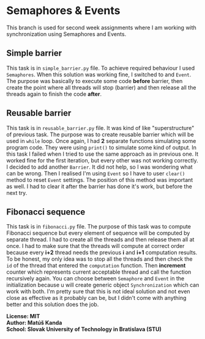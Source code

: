 # Semaphores & Events
This branch is used for second week assignments where I am working 
with synchronization using Semaphores and Events.

## Simple barrier
This task is in ```simple_barrier.py``` file. To achieve required 
behaviour I used ```Semaphores```. When this solution was working fine,
I switched to and ```Event```. The purpose was basically to execute 
some code **before** barrier, then create the point where all threads
will stop (barrier) and then release all the threads again to finish
the code **after**.

## Reusable barrier
This task is in ```reusable_barrier.py``` file. It was kind of
like "superstructure" of previous task. The purpose was to create 
reusable barrier which will be used in ```while``` loop. Once again,
I had **2** separate functions simulating some program code. They were
using ```print()``` to simulate some kind of output. In this task I
failed when I tried to use the same approach as in previous one.
It worked fine for the first iteration, but every other was not working
correctly. I decided to add another ```Barrier```. It did not help, so
I was wondering what can be wrong. Then I realised I'm using ```Event``` so
I have to user ```clear()``` method to reset ```Event``` settings. The 
position of this method was important as well. I had to clear it after
the barrier has done it's work, but before the next try.

## Fibonacci sequence
This task is in ```fibonacci.py``` file. The purpose of this task was
to compute Fibonacci sequence but every element of sequence will be
computed by separate thread. I had to create all the threads and then
release them all at once. I had to make sure that the threads will
compute at correct order because every **i+2** thread needs the 
previous **i** and **i+1** computation results. To be honest, my only
idea was to stop all the threads and then check the ```id``` of the thread that
entered the ```computation``` function.  Then **increment** counter 
which represents current acceptable thread and call the function recursively
again. You can choose between ```Semaphore``` and ```Event``` in the
initialization because u will create generic object ```Synchronization```
which can work with both. I'm pretty sure that this is not ideal solution
and not even close as effective as it probably can be, but I didn't
come with anything better and this solution does the job.

**License: MIT\
Author: Matúš Kanda\
School: Slovak University of Technology in Bratislava (STU)**

